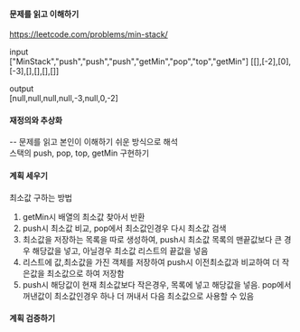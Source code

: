 #### 문제를 읽고 이해하기
https://leetcode.com/problems/min-stack/

input</br>
["MinStack","push","push","push","getMin","pop","top","getMin"]
[[],[-2],[0],[-3],[],[],[],[]]


output</br>
[null,null,null,null,-3,null,0,-2]


#### 재정의와 추상화<br>
-- 문제를 읽고 본인이 이해하기 쉬운 방식으로 해석<br>
스택의 push, pop, top, getMin 구현하기

#### 계획 세우기<br>
최소값 구하는 방법
1. getMin시 배열의 최소값 찾아서 반환
2. push시 최소값 비교, pop에서 최소값인경우 다시 최소값 검색
3. 최소값을 저장하는 목록을 따로 생성하여, push시 최소값 목록의 맨끝값보다 큰 경우 해당값을 넣고, 아닐경우 최소값 리스트의 끝값을 넣음
4. 리스트에 값,최소값을 가진 객체를 저장하여 push시 이전최소값과 비교하여 더 작은값을 최소값으로 하여 저장함
5. push시 해당값이 현재 최소값보다 작은경우, 목록에 넣고 해당값을 넣음. pop에서 꺼낸값이 최소값인경우 하나 더 꺼내서 다음 최소값으로 사용할 수 있음

#### 계획 검증하기
